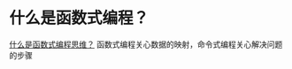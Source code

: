 # 什么是函数式编程？

[什么是函数式编程思维？](https://hcyue.me/2016/05/14/%E4%BB%80%E4%B9%88%E6%98%AF%E5%87%BD%E6%95%B0%E5%BC%8F%E7%BC%96%E7%A8%8B%E6%80%9D%E7%BB%B4/)
函数式编程关心数据的映射，命令式编程关心解决问题的步骤
